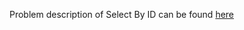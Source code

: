 Problem description of Select By ID can be found
[here](https://www.hackerrank.com/challenges/select-by-id/problem)
